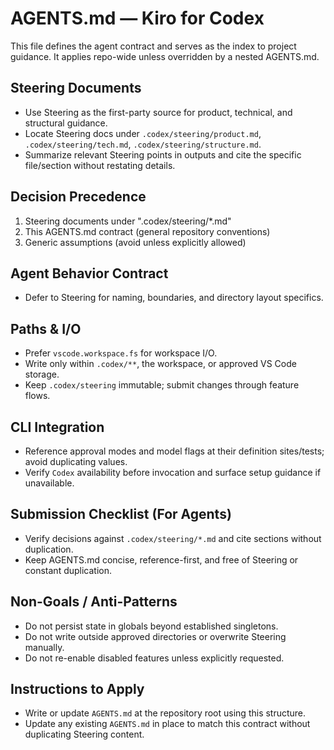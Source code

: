 # AGENTS.md — Kiro for Codex

This file defines the agent contract and serves as the index to project guidance. It applies repo-wide unless overridden by a nested AGENTS.md.

## Steering Documents
- Use Steering as the first-party source for product, technical, and structural guidance.
- Locate Steering docs under `.codex/steering/product.md`, `.codex/steering/tech.md`, `.codex/steering/structure.md`.
- Summarize relevant Steering points in outputs and cite the specific file/section without restating details.

## Decision Precedence
1) Steering documents under ".codex/steering/*.md"
2) This AGENTS.md contract (general repository conventions)
3) Generic assumptions (avoid unless explicitly allowed)

## Agent Behavior Contract
- Defer to Steering for naming, boundaries, and directory layout specifics.

## Paths & I/O
- Prefer `vscode.workspace.fs` for workspace I/O.
- Write only within `.codex/**`, the workspace, or approved VS Code storage.
- Keep `.codex/steering` immutable; submit changes through feature flows.

## CLI Integration
- Reference approval modes and model flags at their definition sites/tests; avoid duplicating values.
- Verify `Codex` availability before invocation and surface setup guidance if unavailable.

## Submission Checklist (For Agents)
- Verify decisions against `.codex/steering/*.md` and cite sections without duplication.
- Keep AGENTS.md concise, reference-first, and free of Steering or constant duplication.

## Non-Goals / Anti-Patterns
- Do not persist state in globals beyond established singletons.
- Do not write outside approved directories or overwrite Steering manually.
- Do not re-enable disabled features unless explicitly requested.

## Instructions to Apply
- Write or update `AGENTS.md` at the repository root using this structure.
- Update any existing `AGENTS.md` in place to match this contract without duplicating Steering content.
